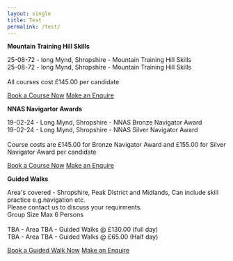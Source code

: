 ```yaml
---
layout: single
title: Test
permalink: /test/
---
```



**Mountain Training Hill Skills**

25-08-72 - long Mynd, Shropshire - Mountain Training Hill Skills<br>
25-08-72 - long Mynd, Shropshire - Mountain Training Hill Skills<br>
<br>
All courses cost £145.00 per candidate<br>

<a href="/bookingform/" class="btn btn--success">Book a Course Now</a>
<a href="/contact/" class="btn btn--info">Make an Enquire</a>

**NNAS Navigartor Awards**

19-02-24 - Long Mynd, Shropshire - NNAS Bronze Navigator Award<br>
19-02-24 - Long Mynd, Shropshire - NNAS Silver Navigator Award<br>
<br>
Course costs are £145.00 for Bronze Navigator Award and £155.00 for Silver Navigator Award per candidate<br>

<a href="/bookingform/" class="btn btn--success">Book a Course Now</a>
<a href="/contact/" class="btn btn--info">Make an Enquire</a>

**Guided Walks**

Area's covered - Shropshire, Peak District and Midlands, Can include skill practice e.g.navigation etc.<br>
Please contact us to discuss your requirments.<br>
Group Size Max 6 Persons<br>
<br>
TBA - Area TBA - Guided Walks @ £130.00 (full day) <br>
TBA - Area TBA - Guided Walks @ £65.00 (Half day) <br>

<a href="/bookingform/" class="btn btn--success">Book a Guided Walk Now</a>
<a href="/contact/" class="btn btn--info">Make an Enquire</a>
